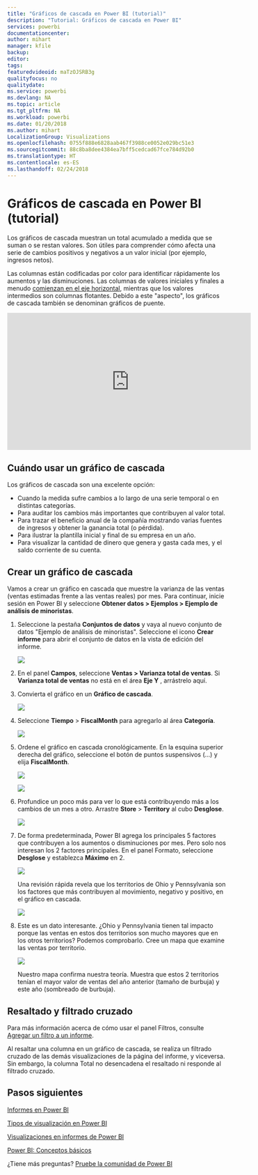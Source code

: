 ```yaml
---
title: "Gráficos de cascada en Power BI (tutorial)"
description: "Tutorial: Gráficos de cascada en Power BI"
services: powerbi
documentationcenter: 
author: mihart
manager: kfile
backup: 
editor: 
tags: 
featuredvideoid: maTzOJSRB3g
qualityfocus: no
qualitydate: 
ms.service: powerbi
ms.devlang: NA
ms.topic: article
ms.tgt_pltfrm: NA
ms.workload: powerbi
ms.date: 01/20/2018
ms.author: mihart
LocalizationGroup: Visualizations
ms.openlocfilehash: 0755f888e6828aab467f3988ce0052e029bc51e3
ms.sourcegitcommit: 88c8ba8dee4384ea7bff5cedcad67fce784d92b0
ms.translationtype: HT
ms.contentlocale: es-ES
ms.lasthandoff: 02/24/2018
---
```

# <a name="waterfall-charts-in-power-bi-tutorial"></a>Gráficos de cascada en Power BI (tutorial)
Los gráficos de cascada muestran un total acumulado a medida que se suman o se restan valores. Son útiles para comprender cómo afecta una serie de cambios positivos y negativos a un valor inicial (por ejemplo, ingresos netos).

Las columnas están codificadas por color para identificar rápidamente los aumentos y las disminuciones. Las columnas de valores iniciales y finales a menudo [comienzan en el eje horizontal](https://support.office.com/article/Create-a-waterfall-chart-in-Office-2016-for-Windows-8de1ece4-ff21-4d37-acd7-546f5527f185#BKMK_Float "comienzan en el eje horizontal"), mientras que los valores intermedios son columnas flotantes. Debido a este "aspecto", los gráficos de cascada también se denominan gráficos de puente.

<iframe width="560" height="315" src="https://www.youtube.com/embed/qKRZPBnaUXM" frameborder="0" allow="autoplay; encrypted-media" allowfullscreen></iframe>

## <a name="when-to-use-a-waterfall-chart"></a>Cuándo usar un gráfico de cascada
Los gráficos de cascada son una excelente opción:

* Cuando la medida sufre cambios a lo largo de una serie temporal o en distintas categorías.
* Para auditar los cambios más importantes que contribuyen al valor total.
* Para trazar el beneficio anual de la compañía mostrando varias fuentes de ingresos y obtener la ganancia total (o pérdida).
* Para ilustrar la plantilla inicial y final de su empresa en un año.
* Para visualizar la cantidad de dinero que genera y gasta cada mes, y el saldo corriente de su cuenta. 

## <a name="create-a-waterfall-chart"></a>Crear un gráfico de cascada
Vamos a crear un gráfico en cascada que muestre la varianza de las ventas (ventas estimadas frente a las ventas reales) por mes. Para continuar, inicie sesión en Power BI y seleccione **Obtener datos \> Ejemplos \> Ejemplo de análisis de minoristas**. 

1. Seleccione la pestaña **Conjuntos de datos** y vaya al nuevo conjunto de datos "Ejemplo de análisis de minoristas".  Seleccione el icono **Crear informe** para abrir el conjunto de datos en la vista de edición del informe. 
   
    ![](media/power-bi-visualization-waterfall-charts/power-bi-waterfall-report.png)
2. En el panel **Campos**, seleccione **Ventas \> Varianza total de ventas**. Si **Varianza total de ventas** no está en el área **Eje Y** , arrástrelo aquí.
3. Convierta el gráfico en un **Gráfico de cascada**. 
   
    ![](media/power-bi-visualization-waterfall-charts/convertwaterfall.png)
4. Seleccione **Tiempo** \> **FiscalMonth** para agregarlo al área **Categoría**. 
   
    ![](media/power-bi-visualization-waterfall-charts/power-bi-waterfall.png)
5. Ordene el gráfico en cascada cronológicamente. En la esquina superior derecha del gráfico, seleccione el botón de puntos suspensivos (...) y elija **FiscalMonth**.
   
    ![](media/power-bi-visualization-waterfall-charts/power-bi-waterfall-sort.png)
   
    ![](media/power-bi-visualization-waterfall-charts/power-bi-waterfall-sorted.png)
6. Profundice un poco más para ver lo que está contribuyendo más a los cambios de un mes a otro. Arrastre **Store** > **Territory** al cubo **Desglose**.
   
    ![](media/power-bi-visualization-waterfall-charts/power-bi-waterfall-breakdown.png)
7. De forma predeterminada, Power BI agrega los principales 5 factores que contribuyen a los aumentos o disminuciones por mes. Pero solo nos interesan los 2 factores principales.  En el panel Formato, seleccione **Desglose** y establezca **Máximo** en 2.
   
    ![](media/power-bi-visualization-waterfall-charts/power-bi-waterfall-breakdown-maximum.png)
   
    Una revisión rápida revela que los territorios de Ohio y Pennsylvania son los factores que más contribuyen al movimiento, negativo y positivo, en el gráfico en cascada. 
   
    ![](media/power-bi-visualization-waterfall-charts/power-bi-waterfall-axis.png)
8. Este es un dato interesante. ¿Ohio y Pennsylvania tienen tal impacto porque las ventas en estos dos territorios son mucho mayores que en los otros territorios?  Podemos comprobarlo. Cree un mapa que examine las ventas por territorio.  
   
    ![](media/power-bi-visualization-waterfall-charts/power-bi-map.png)
   
    Nuestro mapa confirma nuestra teoría.  Muestra que estos 2 territorios tenían el mayor valor de ventas del año anterior (tamaño de burbuja) y este año (sombreado de burbuja).

## <a name="highlighting-and-cross-filtering"></a>Resaltado y filtrado cruzado
Para más información acerca de cómo usar el panel Filtros, consulte [Agregar un filtro a un informe](power-bi-report-add-filter.md).

Al resaltar una columna en un gráfico de cascada, se realiza un filtrado cruzado de las demás visualizaciones de la página del informe, y viceversa. Sin embargo, la columna Total no desencadena el resaltado ni responde al filtrado cruzado.

## <a name="next-steps"></a>Pasos siguientes
[Informes en Power BI](service-reports.md)

[Tipos de visualización en Power BI](power-bi-visualization-types-for-reports-and-q-and-a.md)

[Visualizaciones en informes de Power BI](power-bi-report-visualizations.md)

[Power BI: Conceptos básicos](service-basic-concepts.md)

¿Tiene más preguntas? [Pruebe la comunidad de Power BI](http://community.powerbi.com/)

